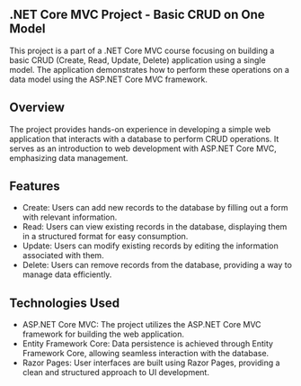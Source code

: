 ## .NET Core MVC Project - Basic CRUD on One Model
This project is a part of a .NET Core MVC course focusing on building a basic CRUD (Create, Read, Update, Delete) application using a single model. The application demonstrates how to perform these operations on a data model using the ASP.NET Core MVC framework.

## Overview
The project provides hands-on experience in developing a simple web application that interacts with a database to perform CRUD operations. It serves as an introduction to web development with ASP.NET Core MVC, emphasizing data management.

## Features
- Create: Users can add new records to the database by filling out a form with relevant information.
- Read: Users can view existing records in the database, displaying them in a structured format for easy consumption.
- Update: Users can modify existing records by editing the information associated with them.
- Delete: Users can remove records from the database, providing a way to manage data efficiently.

## Technologies Used
- ASP.NET Core MVC: The project utilizes the ASP.NET Core MVC framework for building the web application.
- Entity Framework Core: Data persistence is achieved through Entity Framework Core, allowing seamless interaction with the database.
- Razor Pages: User interfaces are built using Razor Pages, providing a clean and structured approach to UI development.

